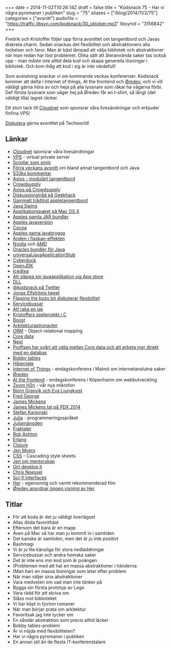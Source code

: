 +++
date = 2014-11-02T10:26:14Z
draft = false
title = "Kodsnack 75 - Har vi några pyromaner i publiken"
slug = "75"
aliases = ["/blog/2014/11/2/75"]
categories = ["avsnitt"]
audiofile = "https://traffic.libsyn.com/kodsnack/30_oktober.mp3"
libsynid = "3156842"
+++

Fredrik och Kristoffer följer upp förra avsnittet om tangentbord och Javas diskreta charm. Sedan snackas det flexibilitet och abstraktioners alla lockelser och faror. Man är bäst lämpad att välja bibliotek och abstraktioner när man redan har löst problemet. Olika sätt att återanvända saker tas också upp - man måste inte alltid dela kod och skapa generella lösningar i bibliotek. Och kom ihåg att kod i sig är inte värdefull!

Som avslutning snackar vi om kommande veckas konferenser. Kodsnack kommer att delta i Internet of things, At the frontend och [Øredev](http://oredev.org), och vi vill väldigt gärna höra av och heja på alla lyssnare som råkar ha vägarna förbi. Def första lyssnare som säger hej på Øredev får en t-shirt, så långt (det väldigt lilla) lagret räcker.

Ett stort tack till [Cloudnet](http://www.cloudnet.se) som sponsrar våra livesändningar och erbjuder finfina VPS!

[Diskutera](http://techworld.idg.se/2.2524/1.591060) gärna avsnittet på Techworld!

## Länkar ##
* [Cloudnet](http://www.cloudnet.se) sponsrar våra livesändningar
* [VPS](http://en.wikipedia.org/wiki/Virtual_private_server) - virtual private server
* [Scrollar som smör](http://forums.cnet.com/7723-10152_102-151057/scroll-lilke-butter-steve-jobs-coined-it-now-wear-it/)
* [Förra veckans avsnitt](http://kodsnack.se/74/) om bland annat tangentbord och Java
* [S33ks kommentar](http://techworld.idg.se/2.2524/1.591059/tangentbord-utvecklingsmiljoer-och-mozilla-rust?articleRenderMode=listpostings#comment-1659032190)
* [Axios - modulärt tangentbord](http://multiplxd.com)
* [Crowdsupply](https://www.crowdsupply.com)
* [Axios på Crowdsupply](https://www.crowdsupply.com/multiplxd/axios-keyboard)
* [Diskussionstråd på Geekhack](http://geekhack.org/index.php?topic=44940.0)
* [Gammalt trådlöst appletangentbord](http://www.engadget.com/products/apple/wireless-keyboard/1st-gen/)
* [Java Swing](http://en.wikipedia.org/wiki/Swing_%28Java%29)
* [Applikationspaket på Mac OS X](https://developer.apple.com/library/mac/documentation/CoreFoundation/Conceptual/CFBundles/Introduction/Introduction.html)
* [Apples gamla JAR bundler](http://alvinalexander.com/apple/mac/java-jar-bundler/Getting_started_with_Jar_Bu.shtml)
* [Apples javaversion](http://support.apple.com/kb/dl1572)
* [Cocoa](https://developer.apple.com/technologies/mac/cocoa.html)
* [Apples gama javabrygga](https://developer.apple.com/legacy/library/documentation/Cocoa/Conceptual/Legacy/JavaBridge/JavaBridge.pdf)
* [Anden i flaskan-effekten](https://www.youtube.com/watch?v=QCdEleDT8fY)
* [Nvidia](http://www.nvidia.com/content/global/global.php) och [AMD](http://www.amd.com/en-us)
* [Oracles bundler för Java](http://docs.oracle.com/javase/7/docs/technotes/guides/jweb/packagingAppsForMac.html)
* [universalJavaApplicationStub](https://github.com/tofi86/universalJavaApplicationStub)
* [Cyberduck](https://cyberduck.io/)
* [OpenJDK](http://openjdk.java.net/)
* [Icedtea](http://icedtea.classpath.org/wiki/Main_Page)
* [Att släppa sin javaapplikation via App store](http://speling.shemnon.com/blog/2014/04/10/getting-your-java-app-in-the-mac-app-store/)
* [DLL](http://en.wikipedia.org/wiki/Dynamic-link_library)
* [@kodsnack på Twitter](https://twitter.com/kodsnack)
* [Jonas Elfströms tweet](https://twitter.com/jonelf/status/524421032946720768)
* [Flipping the bozo bit diskuterar flexibilitet](http://flippingthebozobit.tv/articles/2014/04/01/flexibility/)
* [Servicebussar](http://en.wikipedia.org/wiki/Enterprise_service_bus)
* [Att raka en jak](http://en.wiktionary.org/wiki/yak_shaving)
* [Kristoffers spelprojekt i C](https://github.com/krig/roam)
* [Boost](http://www.boost.org/)
* [Arkitekturastronauter](http://www.joelonsoftware.com/articles/fog0000000018.html)
* [ORM](http://en.wikipedia.org/wiki/Object-relational_mapping) - Object-relational mapping
* [Core data](http://en.wikipedia.org/wiki/Core_Data)
* [Next](http://en.wikipedia.org/wiki/NeXT)
* [Proffsen har svårt att välja mellan Core data och att arbeta mer direkt med en databas](http://www.objc.io/issue-4/SQLite-instead-of-core-data.html)
* [Bobby tables](http://xkcd.com/327/)
* [Hibernate](http://en.wikipedia.org/wiki/Hibernate_%28Java%29)
* [Internet of Things](http://www.iotconf.se/) - endagskonferens i Malmö om internetanslutna saker
* [Øredev](http://oredev.org)
* [At the frontend](http://www.atthefrontend.dk/) - endagskonferens i Köpenhamn om webbutveckling
* [Zoom H2n](http://www.zoom.co.jp/products/h2n) - vår nya mikrofon
* [Björn Granvik och Eva Ljungkvist](http://oredev.org/2014/sessions/how-to-predict-a-serial-arsonist--a-case-study-with-relationship-analysis-using-graph-based-data)
* [Fred George](https://twitter.com/fgeorge52)
* [James Mickens](http://research.microsoft.com/en-us/people/mickens/)
* [James Mickens tal på PDX 2014](http://vimeo.com/95066828)
* [Stefan Karpinski](http://karpinski.org/)
* [Julia](http://julialang.org/) - programmeringsspråket
* [Juliamängden](http://en.wikipedia.org/wiki/Julia_set)
* [Fraktaler](http://en.wikipedia.org/wiki/Fractal)
* [Rob Ashton](http://codeofrob.com/)
* [Erlang](http://www.erlang.org/)
* [Clojure](http://clojure.org/)
* [Jen Myers](http://jenmyers.net/)
* [CSS](http://en.wikipedia.org/wiki/Cascading_Style_Sheets) - Cascading style sheets
* [Jen om mentorskap](http://jenmyers.net/the-mechanics-of-mentoring.html)
* [Girl develop it](http://www.girldevelopit.com/)
* [Chris Noessel](http://www.chrisnoessel.com/home/)
* [Sci-fi interfaces](http://scifiinterfaces.wordpress.com/)
* [Her](http://en.wikipedia.org/wiki/Her_%28film%29) - egensinnig och varmt rekommenderad film
* [Øredev anordnar öppen visning av Her](http://www.eventbrite.com/e/redev-free-screening-of-her-and-talk-with-chris-noessel-interface-designer-tickets-13282862399?aff=es2&rank=3)

## Titlar ##
* För att koda är det ju väldigt överlägset
* Allas döda favorithäst
* Eftersom det bara är en mapp
* Även på Mac så har man ju kommit in i samtiden
* Det kanske är samtiden, men det är ju inte positivt
* Bashmagi
* Vi är ju lite känsliga för stora nedladdningar
* Servicebussar och andra hemska saker
* Det är inte ens min kod som är poängen
* (Problemen med att ha) en massa abstraktioner i händerna
* (Man har) en massa lösningar som letar efter problem
* När man väljer sina abstraktioner
* Vara medveten om vad man inte tänker på
* Bygga sin första prototyp av Lego
* Vara rädd för att skriva om
* Slåss mot biblioteket
* Vi har köpt in fjorton romaner
* När man börjar prata om arkitektur
* Favoritsak jag inte tycker om
* En såndär abstraktion som precis alltid läcker
* Bobby tables-problem
* Är vi nöjda med flexibiliteten?
* Har vi några pyromaner i publiken
* En annan stil än de flesta IT-konferenstalare